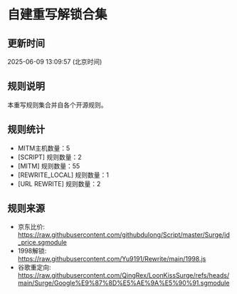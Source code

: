 # 自建重写解锁合集

## 更新时间
2025-06-09 13:09:57 (北京时间)

## 规则说明
本重写规则集合并自各个开源规则。

## 规则统计
- MITM主机数量：5
- [SCRIPT] 规则数量：2
- [MITM] 规则数量：55
- [REWRITE_LOCAL] 规则数量：1
- [URL REWRITE] 规则数量：2


## 规则来源
- 京东比价: https://raw.githubusercontent.com/githubdulong/Script/master/Surge/jd_price.sgmodule
- 1998解锁: https://raw.githubusercontent.com/Yu9191/Rewrite/main/1998.js
- 谷歌重定向: https://raw.githubusercontent.com/QingRex/LoonKissSurge/refs/heads/main/Surge/Google%E9%87%8D%E5%AE%9A%E5%90%91.sgmodule
